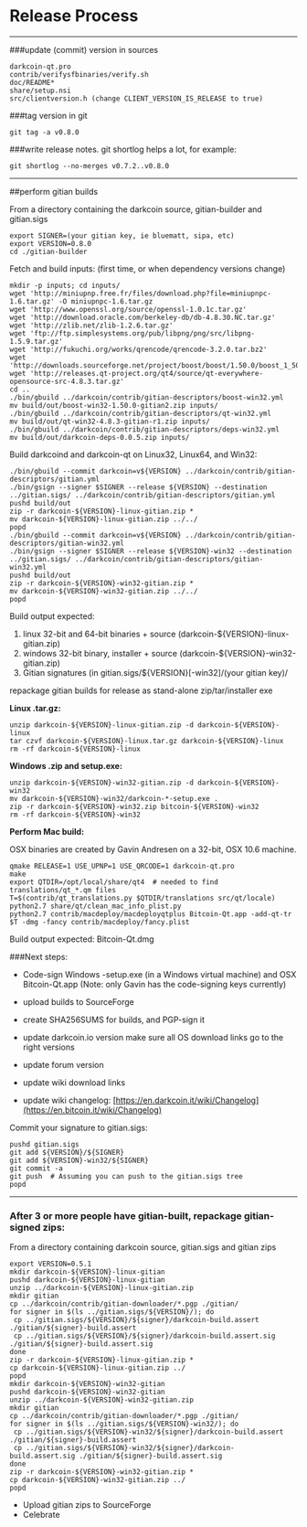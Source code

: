 Release Process
====================

* * *

###update (commit) version in sources


	darkcoin-qt.pro
	contrib/verifysfbinaries/verify.sh
	doc/README*
	share/setup.nsi
	src/clientversion.h (change CLIENT_VERSION_IS_RELEASE to true)

###tag version in git

	git tag -a v0.8.0

###write release notes. git shortlog helps a lot, for example:

	git shortlog --no-merges v0.7.2..v0.8.0

* * *

##perform gitian builds

 From a directory containing the darkcoin source, gitian-builder and gitian.sigs
  
	export SIGNER=(your gitian key, ie bluematt, sipa, etc)
	export VERSION=0.8.0
	cd ./gitian-builder

 Fetch and build inputs: (first time, or when dependency versions change)

	mkdir -p inputs; cd inputs/
	wget 'http://miniupnp.free.fr/files/download.php?file=miniupnpc-1.6.tar.gz' -O miniupnpc-1.6.tar.gz
	wget 'http://www.openssl.org/source/openssl-1.0.1c.tar.gz'
	wget 'http://download.oracle.com/berkeley-db/db-4.8.30.NC.tar.gz'
	wget 'http://zlib.net/zlib-1.2.6.tar.gz'
	wget 'ftp://ftp.simplesystems.org/pub/libpng/png/src/libpng-1.5.9.tar.gz'
	wget 'http://fukuchi.org/works/qrencode/qrencode-3.2.0.tar.bz2'
	wget 'http://downloads.sourceforge.net/project/boost/boost/1.50.0/boost_1_50_0.tar.bz2'
	wget 'http://releases.qt-project.org/qt4/source/qt-everywhere-opensource-src-4.8.3.tar.gz'
	cd ..
	./bin/gbuild ../darkcoin/contrib/gitian-descriptors/boost-win32.yml
	mv build/out/boost-win32-1.50.0-gitian2.zip inputs/
	./bin/gbuild ../darkcoin/contrib/gitian-descriptors/qt-win32.yml
	mv build/out/qt-win32-4.8.3-gitian-r1.zip inputs/
	./bin/gbuild ../darkcoin/contrib/gitian-descriptors/deps-win32.yml
	mv build/out/darkcoin-deps-0.0.5.zip inputs/

 Build darkcoind and darkcoin-qt on Linux32, Linux64, and Win32:
  
	./bin/gbuild --commit darkcoin=v${VERSION} ../darkcoin/contrib/gitian-descriptors/gitian.yml
	./bin/gsign --signer $SIGNER --release ${VERSION} --destination ../gitian.sigs/ ../darkcoin/contrib/gitian-descriptors/gitian.yml
	pushd build/out
	zip -r darkcoin-${VERSION}-linux-gitian.zip *
	mv darkcoin-${VERSION}-linux-gitian.zip ../../
	popd
	./bin/gbuild --commit darkcoin=v${VERSION} ../darkcoin/contrib/gitian-descriptors/gitian-win32.yml
	./bin/gsign --signer $SIGNER --release ${VERSION}-win32 --destination ../gitian.sigs/ ../darkcoin/contrib/gitian-descriptors/gitian-win32.yml
	pushd build/out
	zip -r darkcoin-${VERSION}-win32-gitian.zip *
	mv darkcoin-${VERSION}-win32-gitian.zip ../../
	popd

  Build output expected:

  1. linux 32-bit and 64-bit binaries + source (darkcoin-${VERSION}-linux-gitian.zip)
  2. windows 32-bit binary, installer + source (darkcoin-${VERSION}-win32-gitian.zip)
  3. Gitian signatures (in gitian.sigs/${VERSION}[-win32]/(your gitian key)/

repackage gitian builds for release as stand-alone zip/tar/installer exe

**Linux .tar.gz:**

	unzip darkcoin-${VERSION}-linux-gitian.zip -d darkcoin-${VERSION}-linux
	tar czvf darkcoin-${VERSION}-linux.tar.gz darkcoin-${VERSION}-linux
	rm -rf darkcoin-${VERSION}-linux

**Windows .zip and setup.exe:**

	unzip darkcoin-${VERSION}-win32-gitian.zip -d darkcoin-${VERSION}-win32
	mv darkcoin-${VERSION}-win32/darkcoin-*-setup.exe .
	zip -r darkcoin-${VERSION}-win32.zip bitcoin-${VERSION}-win32
	rm -rf darkcoin-${VERSION}-win32

**Perform Mac build:**

  OSX binaries are created by Gavin Andresen on a 32-bit, OSX 10.6 machine.

	qmake RELEASE=1 USE_UPNP=1 USE_QRCODE=1 darkcoin-qt.pro
	make
	export QTDIR=/opt/local/share/qt4  # needed to find translations/qt_*.qm files
	T=$(contrib/qt_translations.py $QTDIR/translations src/qt/locale)
	python2.7 share/qt/clean_mac_info_plist.py
	python2.7 contrib/macdeploy/macdeployqtplus Bitcoin-Qt.app -add-qt-tr $T -dmg -fancy contrib/macdeploy/fancy.plist

 Build output expected: Bitcoin-Qt.dmg

###Next steps:

* Code-sign Windows -setup.exe (in a Windows virtual machine) and
  OSX Bitcoin-Qt.app (Note: only Gavin has the code-signing keys currently)

* upload builds to SourceForge

* create SHA256SUMS for builds, and PGP-sign it

* update darkcoin.io version
  make sure all OS download links go to the right versions

* update forum version

* update wiki download links

* update wiki changelog: [https://en.darkcoin.it/wiki/Changelog](https://en.bitcoin.it/wiki/Changelog)

Commit your signature to gitian.sigs:

	pushd gitian.sigs
	git add ${VERSION}/${SIGNER}
	git add ${VERSION}-win32/${SIGNER}
	git commit -a
	git push  # Assuming you can push to the gitian.sigs tree
	popd

-------------------------------------------------------------------------

### After 3 or more people have gitian-built, repackage gitian-signed zips:

From a directory containing darkcoin source, gitian.sigs and gitian zips

	export VERSION=0.5.1
	mkdir darkcoin-${VERSION}-linux-gitian
	pushd darkcoin-${VERSION}-linux-gitian
	unzip ../darkcoin-${VERSION}-linux-gitian.zip
	mkdir gitian
	cp ../darkcoin/contrib/gitian-downloader/*.pgp ./gitian/
	for signer in $(ls ../gitian.sigs/${VERSION}/); do
	 cp ../gitian.sigs/${VERSION}/${signer}/darkcoin-build.assert ./gitian/${signer}-build.assert
	 cp ../gitian.sigs/${VERSION}/${signer}/darkcoin-build.assert.sig ./gitian/${signer}-build.assert.sig
	done
	zip -r darkcoin-${VERSION}-linux-gitian.zip *
	cp darkcoin-${VERSION}-linux-gitian.zip ../
	popd
	mkdir darkcoin-${VERSION}-win32-gitian
	pushd darkcoin-${VERSION}-win32-gitian
	unzip ../darkcoin-${VERSION}-win32-gitian.zip
	mkdir gitian
	cp ../darkcoin/contrib/gitian-downloader/*.pgp ./gitian/
	for signer in $(ls ../gitian.sigs/${VERSION}-win32/); do
	 cp ../gitian.sigs/${VERSION}-win32/${signer}/darkcoin-build.assert ./gitian/${signer}-build.assert
	 cp ../gitian.sigs/${VERSION}-win32/${signer}/darkcoin-build.assert.sig ./gitian/${signer}-build.assert.sig
	done
	zip -r darkcoin-${VERSION}-win32-gitian.zip *
	cp darkcoin-${VERSION}-win32-gitian.zip ../
	popd

- Upload gitian zips to SourceForge
- Celebrate 

